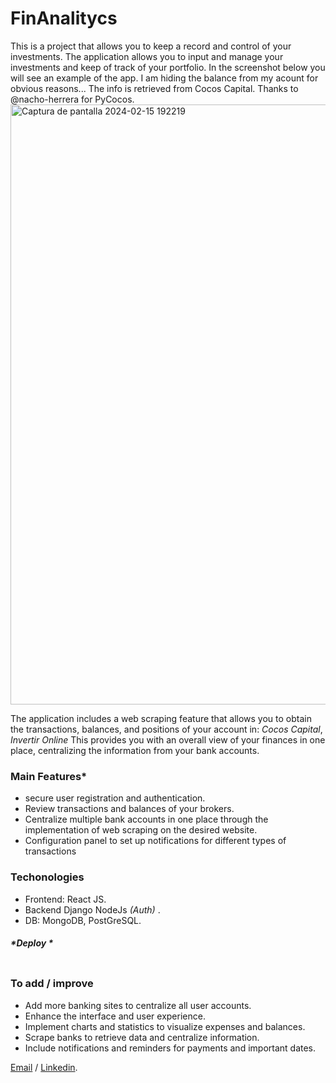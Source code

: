 

# FinAnalitycs

This is a project that allows you to keep a record and control of your investments. The application allows you to input and manage your investments and keep of track of your portfolio. 
In the screenshot below you will see an example of the app. I am hiding the balance from my acount for obvious reasons...  The info is retrieved from Cocos Capital.
Thanks to @nacho-herrera for PyCocos.
<img width="960" alt="Captura de pantalla 2024-02-15 192219" src="https://github.com/Tomascalabria/FinAnalitycs/assets/81932784/da64c457-047d-49c9-9b60-90a29b6c41ea">

The application includes a web scraping feature that allows you to obtain the transactions, balances, and positions of your account in: *Cocos Capital*, *Invertir Online* This provides you with an overall view of your finances in one place, centralizing the information from your bank accounts.


### Main Features*
* secure user registration and authentication.
* Review transactions and balances of your brokers.
* Centralize multiple bank accounts in one place through the implementation of web scraping on the desired website.
* Configuration panel to set up notifications for different types of transactions

### Techonologies
* Frontend: React JS.
* Backend Django NodeJs _(Auth)_ .
* DB: MongoDB, PostGreSQL.

##### *Deploy *

```python
```


### To add / improve
* Add more banking sites to centralize all user accounts.
* Enhance the interface and user experience.
* Implement charts and statistics to visualize expenses and balances.
* Scrape banks to retrieve data and centralize information.
* Include notifications and reminders for payments and important dates.





[Email](totocalabria.tc@gmail.com)
/ [Linkedin](https://www.linkedin.com/mwlite/in/tom%C3%A1s-calabria-942a5a141).

